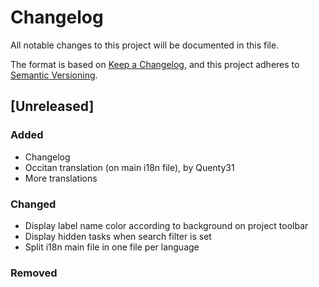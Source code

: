 # Changelog
All notable changes to this project will be documented in this file.

The format is based on [Keep a Changelog](https://keepachangelog.com/en/1.0.0/),
and this project adheres to [Semantic Versioning](https://semver.org/spec/v2.0.0.html).

## [Unreleased]
### Added
- Changelog
- Occitan translation (on main i18n file), by Quenty31
- More translations

### Changed
- Display label name color according to background on project toolbar
- Display hidden tasks when search filter is set
- Split i18n main file in one file per language

### Removed
